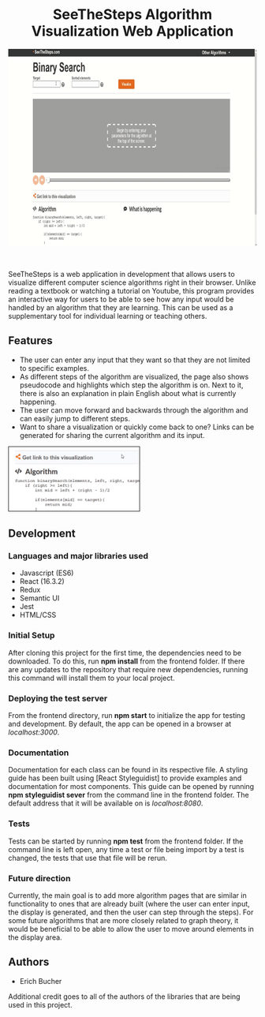 
<h1 align="center">SeeTheSteps Algorithm Visualization Web Application</h1>
<p align="center">
<img height="400px" src="https://raw.githubusercontent.com/eBucher/algorithmWebsite/assets/websitePreview.gif"/>
</p>
<br/>

SeeTheSteps is a web application in development that allows users to visualize different computer science algorithms right in their browser. Unlike reading a textbook or watching a tutorial on Youtube, this program provides an interactive way for users to be able to see how any input would be handled by an algorithm that they are learning. This can be used as a supplementary tool for individual learning or teaching others.

## Features
* The user can enter any input that they want so that they are not limited to specific examples.
* As different steps of the algorithm are visualized, the page also shows pseudocode and highlights which step the algorithm is on. Next to it, there is also an explanation in plain English about what is currently happening.
* The user can move forward and backwards through the algorithm and can easily jump to different steps.
* Want to share a visualization or quickly come back to one? Links can be generated for sharing the current algorithm and its input.
<img border="1px" height="130px" src="https://raw.githubusercontent.com/eBucher/algorithmWebsite/assets/linkPreview.gif"/>

## Development

### Languages and major libraries used

* Javascript (ES6)
* React (16.3.2)
* Redux
* Semantic UI
* Jest
* HTML/CSS

### Initial Setup
After cloning this project for the first time, the dependencies need to be downloaded. To do this, run **npm install** from the frontend folder. If there are any updates to the repository that require new dependencies, running this command will install them to your local project.

### Deploying the test server
From the frontend directory, run **npm start** to initialize the app for testing and development. By default, the app can be opened in a browser at *localhost:3000*.

### Documentation
Documentation for each class can be found in its respective file. A styling guide has been built using [React Styleguidist] to provide examples and documentation for most components. This guide can be opened by running **npm styleguidist sever** from the command line in the frontend folder. The default address that it will be available on is *localhost:8080*.

### Tests
Tests can be started by running **npm test** from the frontend folder. If the command line is left open, any time a test or file being import by a test is changed, the tests that use that file will be rerun.

### Future direction
Currently, the main goal is to add more algorithm pages that are similar in functionality to ones that are already built (where the user can enter input, the display is generated, and then the user can step through the steps). For some future algorithms that are more closely related to graph theory, it would be beneficial to be able to allow the user to move around elements in the display area.

## Authors
* Erich Bucher

Additional credit goes to all of the authors of the libraries that are being used in this project.
